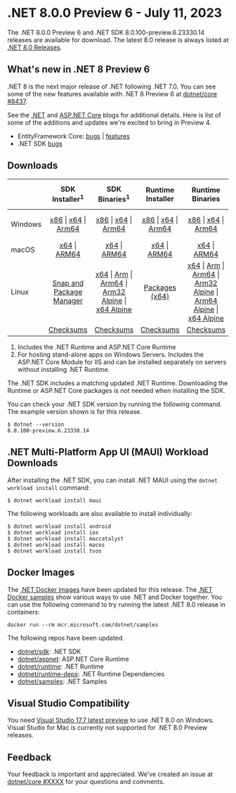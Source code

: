 # .NET 8.0.0 Preview 6 - July 11, 2023

The .NET 8.0.0 Preview 6 and .NET SDK 8.0.100-preview.6.23330.14 releases are available for download. The latest 8.0 release is always listed at [.NET 8.0 Releases](../README.md).

## What's new in .NET 8 Preview 6

.NET 8 is the next major release of .NET following .NET 7.0. You can see some of the new features available with .NET 8 Preview 6 at [dotnet/core #8437](https://github.com/dotnet/core/issues/8437).

See the [.NET][dotnet-blog] and [ASP.NET Core][aspnet-blog] blogs for additional details.
Here is list of some of the additions and updates we're excited to bring in Preview 4.

* EntityFramework Core: [bugs][ef_bugs] | [features][ef_features]
* .NET SDK [bugs][sdk_bugs]

## Downloads

|           | SDK Installer<sup>1</sup>                        | SDK Binaries<sup>1</sup>                 | Runtime Installer                                        | Runtime Binaries                                 | ASP.NET Core Runtime           |Windows Desktop Runtime          |
| --------- | :------------------------------------------:     | :----------------------:                 | :---------------------------:                            | :-------------------------:                      | :-----------------:            | :-----------------:            |
| Windows   | [x86][dotnet-sdk-win-x86.exe] \| [x64][dotnet-sdk-win-x64.exe] \| [Arm64][dotnet-sdk-win-arm64.exe] | [x86][dotnet-sdk-win-x86.zip] \| [x64][dotnet-sdk-win-x64.zip] \|  [Arm64][dotnet-sdk-win-arm64.zip] | [x86][dotnet-runtime-win-x86.exe] \| [x64][dotnet-runtime-win-x64.exe] \| [Arm64][dotnet-runtime-win-arm64.exe] | [x86][dotnet-runtime-win-x86.zip] \| [x64][dotnet-runtime-win-x64.zip] \| [Arm64][dotnet-runtime-win-arm64.zip] | [x86][aspnetcore-runtime-win-x86.exe] \| [x64][aspnetcore-runtime-win-x64.exe] \|<br/> [Hosting Bundle][dotnet-hosting-win.exe]<sup>2</sup> | [x86][windowsdesktop-runtime-win-x86.exe] \| [x64][windowsdesktop-runtime-win-x64.exe] \| [Arm64][windowsdesktop-runtime-win-arm64.exe] |
| macOS     | [x64][dotnet-sdk-osx-x64.pkg] \| [ARM64][dotnet-sdk-osx-arm64.pkg] | [x64][dotnet-sdk-osx-x64.tar.gz] \| [ARM64][dotnet-sdk-osx-arm64.tar.gz]  | [x64][dotnet-runtime-osx-x64.pkg] \| [ARM64][dotnet-runtime-osx-arm64.pkg] | [x64][dotnet-runtime-osx-x64.tar.gz] \| [ARM64][dotnet-runtime-osx-arm64.tar.gz]| [x64][aspnetcore-runtime-osx-x64.tar.gz] \| [ARM64][aspnetcore-runtime-osx-arm64.tar.gz] | - |<sup>1</sup>
| Linux     |  [Snap and Package Manager](../install-linux.md)  | [x64][dotnet-sdk-linux-x64.tar.gz] \| [Arm][dotnet-sdk-linux-arm.tar.gz]  \| [Arm64][dotnet-sdk-linux-arm64.tar.gz] \| [Arm32 Alpine][dotnet-sdk-linux-musl-arm.tar.gz]  \| [x64 Alpine][dotnet-sdk-linux-musl-x64.tar.gz] | [Packages (x64)][linux-packages] | [x64][dotnet-runtime-linux-x64.tar.gz] \| [Arm][dotnet-runtime-linux-arm.tar.gz] \| [Arm64][dotnet-runtime-linux-arm64.tar.gz] \| [Arm32 Alpine][dotnet-runtime-linux-musl-arm.tar.gz] \| [Arm64 Alpine][dotnet-runtime-linux-musl-arm64.tar.gz] \| [x64 Alpine][dotnet-runtime-linux-musl-x64.tar.gz]  | [x64][aspnetcore-runtime-linux-x64.tar.gz]<sup>1</sup>  \| [Arm][aspnetcore-runtime-linux-arm.tar.gz]<sup>1</sup> \| [Arm64][aspnetcore-runtime-linux-arm64.tar.gz]<sup>1</sup> \| [x64 Alpine][aspnetcore-runtime-linux-musl-x64.tar.gz] | - | <sup>1</sup> |
|  | [Checksums][checksums-sdk]                             | [Checksums][checksums-sdk]                                      | [Checksums][checksums-runtime]                             | [Checksums][checksums-runtime]  | [Checksums][checksums-runtime]  | [Checksums][checksums-runtime]


1. Includes the .NET Runtime and ASP.NET Core Runtime
2. For hosting stand-alone apps on Windows Servers. Includes the ASP.NET Core Module for IIS and can be installed separately on servers without installing .NET Runtime.


The .NET SDK includes a matching updated .NET Runtime. Downloading the Runtime or ASP.NET Core packages is not needed when installing the SDK.

You can check your .NET SDK version by running the following command. The example version shown is for this release.

```console
$ dotnet --version
8.0.100-preview.6.23330.14
```

## .NET Multi-Platform App UI (MAUI) Workload Downloads

 After installing the .NET SDK, you can install .NET MAUI using the `dotnet workload install` command:

 ```console
 $ dotnet workload install maui
 ```

 The following workloads are also available to install individually:

 ```console
 $ dotnet workload install android
 $ dotnet workload install ios
 $ dotnet workload install maccatalyst
 $ dotnet workload install macos
 $ dotnet workload install tvos
 ```

## Docker Images

The [.NET Docker images](https://hub.docker.com/_/microsoft-dotnet) have been updated for this release. The [.NET Docker samples](https://github.com/dotnet/dotnet-docker/blob/main/samples/README.md) show various ways to use .NET and Docker together. You can use the following command to try running the latest .NET 8.0 release in containers:

```console
docker run --rm mcr.microsoft.com/dotnet/samples
```

The following repos have been updated.

* [dotnet/sdk](https://hub.docker.com/_/microsoft-dotnet-sdk/): .NET SDK
* [dotnet/aspnet](https://hub.docker.com/_/microsoft-dotnet-aspnet/): ASP.NET Core Runtime
* [dotnet/runtime](https://hub.docker.com/_/microsoft-dotnet-runtime/): .NET Runtime
* [dotnet/runtime-deps](https://hub.docker.com/_/microsoft-dotnet-runtime-deps/): .NET Runtime Dependencies
* [dotnet/samples](https://hub.docker.com/_/microsoft-dotnet-samples/): .NET Samples

## Visual Studio Compatibility

You need [Visual Studio 17.7 latest preview](https://visualstudio.microsoft.com) to use .NET 8.0 on Windows. Visual Studio for Mac is currently not supported for .NET 8.0 Preview releases.


## Feedback

Your feedback is important and appreciated. We've created an issue at [dotnet/core #XXXX](https://github.com/dotnet/core/issues/XXXX) for your questions and comments.

[blob-runtime]: https://dotnetcli.blob.core.windows.net/dotnet/Runtime/
[blob-sdk]: https://dotnetcli.blob.core.windows.net/dotnet/Sdk/
[release-notes]: https://github.com/dotnet/core/blob/main/release-notes/8.0/preview/8.0.0-preview.6.md

[checksums-runtime]: https://dotnetcli.blob.core.windows.net/dotnet/checksums/8.0.0-preview.6-sha.txt
[checksums-sdk]: https://dotnetcli.blob.core.windows.net/dotnet/checksums/8.0.0-preview.6-sha.txt

[linux-install]: https://learn.microsoft.com/dotnet/core/install/linux
[linux-setup]: https://github.com/dotnet/core/blob/main/Documentation/linux-setup.md

[dotnet-blog]:  https://devblogs.microsoft.com/dotnet/announcing-dotnet-8-preview-6
[aspnet-blog]: https://devblogs.microsoft.com/dotnet/asp-net-core-updates-in-dotnet-8-preview-6/
[ef-blog]: https://devblogs.microsoft.com/dotnet/announcing-ef8-preview-6/
[ef_bugs]: https://github.com/dotnet/efcore/issues?q=is%3Aissue+milestone%3A8.0.0-preview6+is%3Aclosed+label%3Atype-bug
[ef_features]: https://github.com/dotnet/efcore/issues?q=is%3Aissue+milestone%3A8.0.0-preview6+is%3Aclosed+label%3Atype-enhancement

[aspnet_bugs]: https://github.com/aspnet/AspNetCore/issues?q=is%3Aissue+milestone%3A8.0.0-preview6+label%3ADone+label%3Abug
[aspnet_features]: https://github.com/aspnet/AspNetCore/issues?q=is%3Aissue+milestone%3A8.0.0-preview6+label%3ADone+label%3Aenhancement
[runtime_bugs]: https://github.com/dotnet/runtime/issues?utf8=%E2%9C%93&q=is%3Aissue+milestone%3A8.0+label%3Abug+
[runtime_features]: https://github.com/dotnet/runtime/issues?q=is%3Aissue+milestone%3A8.0+label%3Aenhancement

[sdk_bugs]: https://github.com/dotnet/sdk/issues?q=is%3Aissue+is%3Aclosed+milestone%3A8.0.1xx
[linux-packages]: ../install-linux.md


[//]: # ( Runtime 8.0.0-preview.6.23329.7)
[dotnet-runtime-linux-arm.tar.gz]: https://download.visualstudio.microsoft.com/download/pr/3c157004-f9ac-4178-8512-86e946280803/e651125c10950721bb00f72ec9224e73/dotnet-runtime-8.0.0-preview.6.23329.7-linux-arm.tar.gz
[dotnet-runtime-linux-arm64.tar.gz]: https://download.visualstudio.microsoft.com/download/pr/794d54ca-66a0-48b4-8ab3-0c26679df9ba/2e2a9052dd41ba89a780c290ec6daacd/dotnet-runtime-8.0.0-preview.6.23329.7-linux-arm64.tar.gz
[dotnet-runtime-linux-musl-arm.tar.gz]: https://download.visualstudio.microsoft.com/download/pr/7f638237-90ed-468d-a7f8-c3450dc3429b/64fda9f7661c3b3ee07d2937bae715f2/dotnet-runtime-8.0.0-preview.6.23329.7-linux-musl-arm.tar.gz
[dotnet-runtime-linux-musl-arm64.tar.gz]: https://download.visualstudio.microsoft.com/download/pr/33a2195d-09d1-4de0-9d43-ab7bad1e4109/37f4b58b180c0c83a28f15aae080e184/dotnet-runtime-8.0.0-preview.6.23329.7-linux-musl-arm64.tar.gz
[dotnet-runtime-linux-musl-x64.tar.gz]: https://download.visualstudio.microsoft.com/download/pr/e47d704f-05cb-4148-a0a5-752b66e0a3ad/6f1bf5488939ac3484c7df4a4f72f1a1/dotnet-runtime-8.0.0-preview.6.23329.7-linux-musl-x64.tar.gz
[dotnet-runtime-linux-x64.tar.gz]: https://download.visualstudio.microsoft.com/download/pr/6b2b077e-c282-4b4a-a085-aa15dfa5ad96/31668a112cfbe7e23a3238e368bf741a/dotnet-runtime-8.0.0-preview.6.23329.7-linux-x64.tar.gz
[dotnet-runtime-osx-arm64.pkg]: https://download.visualstudio.microsoft.com/download/pr/f73b25df-809a-4154-bd8f-e88983d93fe2/f1745c329b0e2c93e5c8044398c49493/dotnet-runtime-8.0.0-preview.6.23329.7-osx-arm64.pkg
[dotnet-runtime-osx-arm64.tar.gz]: https://download.visualstudio.microsoft.com/download/pr/34e71a1b-88fd-4cd6-91a1-cc13c9ff3ed4/fc7608c28c9052d81d1318b06cba4f07/dotnet-runtime-8.0.0-preview.6.23329.7-osx-arm64.tar.gz
[dotnet-runtime-osx-x64.pkg]: https://download.visualstudio.microsoft.com/download/pr/3e429e54-5523-434d-8aab-839292abc6e6/12174b2dd00fdc23cc832ec8abeb8813/dotnet-runtime-8.0.0-preview.6.23329.7-osx-x64.pkg
[dotnet-runtime-osx-x64.tar.gz]: https://download.visualstudio.microsoft.com/download/pr/3cee771a-f57d-49a8-817e-fcbbb7f34e30/1153323701b97a089c5111bb74129824/dotnet-runtime-8.0.0-preview.6.23329.7-osx-x64.tar.gz
[dotnet-runtime-win-arm64.exe]: https://download.visualstudio.microsoft.com/download/pr/102c7665-9ec4-499e-ba65-6e4e5e231c10/4109a22b8d843bb6251101d1468e32ec/dotnet-runtime-8.0.0-preview.6.23329.7-win-arm64.exe
[dotnet-runtime-win-arm64.zip]: https://download.visualstudio.microsoft.com/download/pr/9414dcb9-ccf8-4ca0-99c7-e773b00d31be/9f746d8dfc655fca87e497550c15d084/dotnet-runtime-8.0.0-preview.6.23329.7-win-arm64.zip
[dotnet-runtime-win-x64.exe]: https://download.visualstudio.microsoft.com/download/pr/bb9c1824-8202-45e2-8560-53e5edf84177/b477d34e83c66b01c30656bb20fb66a7/dotnet-runtime-8.0.0-preview.6.23329.7-win-x64.exe
[dotnet-runtime-win-x64.zip]: https://download.visualstudio.microsoft.com/download/pr/80f1ffdd-0818-47be-9a12-5bb2010883c1/a6ab2d67c399e7501ca6162e9138c284/dotnet-runtime-8.0.0-preview.6.23329.7-win-x64.zip
[dotnet-runtime-win-x86.exe]: https://download.visualstudio.microsoft.com/download/pr/6829ab05-93ff-4604-89d2-17825898252c/bdc66818c2af9ad356a7aebea0c78001/dotnet-runtime-8.0.0-preview.6.23329.7-win-x86.exe
[dotnet-runtime-win-x86.zip]: https://download.visualstudio.microsoft.com/download/pr/f7912222-baf3-42c7-af80-f3e6d23ceb7f/7ee8a766c1181c57270eb377e3fa6b5a/dotnet-runtime-8.0.0-preview.6.23329.7-win-x86.zip

[//]: # ( WindowsDesktop 8.0.0-preview.6.23329.4)
[windowsdesktop-runtime-win-arm64.exe]: https://download.visualstudio.microsoft.com/download/pr/0e21f1a3-894d-4c4b-89bf-4b89ce2b9145/c0fefc1e069d34d946b8185c8a921d94/windowsdesktop-runtime-8.0.0-preview.6.23329.4-win-arm64.exe
[windowsdesktop-runtime-win-arm64.zip]: https://download.visualstudio.microsoft.com/download/pr/ddee6b3b-99b0-4e2d-a6e3-130a6539d892/bd6215923b4f4805522321823b8fba89/windowsdesktop-runtime-8.0.0-preview.6.23329.4-win-arm64.zip
[windowsdesktop-runtime-win-x64.exe]: https://download.visualstudio.microsoft.com/download/pr/a966665a-47dc-4f8e-b10a-1a73e2d1ba76/bd647778a8fc10199eb376a551ec9a45/windowsdesktop-runtime-8.0.0-preview.6.23329.4-win-x64.exe
[windowsdesktop-runtime-win-x64.zip]: https://download.visualstudio.microsoft.com/download/pr/7b7e515e-a389-40f2-9fd0-0f610e9e8b32/57cf295da910738d132121a2c0907787/windowsdesktop-runtime-8.0.0-preview.6.23329.4-win-x64.zip
[windowsdesktop-runtime-win-x86.exe]: https://download.visualstudio.microsoft.com/download/pr/b2cba6be-5f71-423c-b169-4c2178fff500/ed621128abd1ba8fe275413e48cade70/windowsdesktop-runtime-8.0.0-preview.6.23329.4-win-x86.exe
[windowsdesktop-runtime-win-x86.zip]: https://download.visualstudio.microsoft.com/download/pr/19043ac5-c8a4-4425-97a6-9219b277daac/520f2f419fb991390d1697591460b1bd/windowsdesktop-runtime-8.0.0-preview.6.23329.4-win-x86.zip

[//]: # ( ASP 8.0.0-preview.6.23329.11)
[aspnetcore-runtime-linux-arm.tar.gz]: https://download.visualstudio.microsoft.com/download/pr/aae52695-b838-49cf-861a-1b41806f86bd/fd803406f1b70860d6a8e3cefcf88660/aspnetcore-runtime-8.0.0-preview.6.23329.11-linux-arm.tar.gz
[aspnetcore-runtime-linux-arm64.tar.gz]: https://download.visualstudio.microsoft.com/download/pr/ffeb1444-c55b-4689-9def-e641851fe9aa/44b8b52675cc384a8ec44004e9581ba2/aspnetcore-runtime-8.0.0-preview.6.23329.11-linux-arm64.tar.gz
[aspnetcore-runtime-linux-musl-arm.tar.gz]: https://download.visualstudio.microsoft.com/download/pr/49fa5ede-bffc-4d51-a3b0-87f9e7eb0835/ba89da44b7038a98e1442a5cd863a705/aspnetcore-runtime-8.0.0-preview.6.23329.11-linux-musl-arm.tar.gz
[aspnetcore-runtime-linux-musl-arm64.tar.gz]: https://download.visualstudio.microsoft.com/download/pr/0edf7924-861d-4ba3-9f13-a4486d4abae8/82920fbb9ae1a61d784d587430a642d3/aspnetcore-runtime-8.0.0-preview.6.23329.11-linux-musl-arm64.tar.gz
[aspnetcore-runtime-linux-musl-x64.tar.gz]: https://download.visualstudio.microsoft.com/download/pr/a82e91e6-afcd-4526-9cd6-da67312a6ee7/0df4b4587ef2a20ca2eee09b4fab21ff/aspnetcore-runtime-8.0.0-preview.6.23329.11-linux-musl-x64.tar.gz
[aspnetcore-runtime-linux-x64.tar.gz]: https://download.visualstudio.microsoft.com/download/pr/5402fd3d-387d-4841-a9a9-25398ca06f65/812b7d489d7da2513a77c4b47787ae72/aspnetcore-runtime-8.0.0-preview.6.23329.11-linux-x64.tar.gz
[aspnetcore-runtime-osx-arm64.tar.gz]: https://download.visualstudio.microsoft.com/download/pr/ef1f200a-ce41-495b-ad24-8f9e440cf1bc/9c842f011eebc29615d19ac112217329/aspnetcore-runtime-8.0.0-preview.6.23329.11-osx-arm64.tar.gz
[aspnetcore-runtime-osx-x64.tar.gz]: https://download.visualstudio.microsoft.com/download/pr/34774716-83ca-427a-a594-4afbc9d4c0e4/bb7044656d62de96684c2215abbfb01a/aspnetcore-runtime-8.0.0-preview.6.23329.11-osx-x64.tar.gz
[aspnetcore-runtime-win-arm64.zip]: https://download.visualstudio.microsoft.com/download/pr/edb0b79e-1747-4758-85f9-0d370a48c0a6/74b7496ff100fb49487de7d878c8490f/aspnetcore-runtime-8.0.0-preview.6.23329.11-win-arm64.zip
[aspnetcore-runtime-win-x64.exe]: https://download.visualstudio.microsoft.com/download/pr/16de2688-7406-4e47-9428-b03a7ff6fd84/5aa7a34eb427f01bcd746ed17c82656c/aspnetcore-runtime-8.0.0-preview.6.23329.11-win-x64.exe
[aspnetcore-runtime-win-x64.zip]: https://download.visualstudio.microsoft.com/download/pr/cb4502e1-db26-4b0b-8b45-caee821ecfd1/28bc2b7c0e99b98f35509cabe3c454e7/aspnetcore-runtime-8.0.0-preview.6.23329.11-win-x64.zip
[aspnetcore-runtime-win-x86.exe]: https://download.visualstudio.microsoft.com/download/pr/09a72063-5e82-47b3-91b7-c14c44090640/e28ff6cb8fd6fd77220e4f76687fbcfb/aspnetcore-runtime-8.0.0-preview.6.23329.11-win-x86.exe
[aspnetcore-runtime-win-x86.zip]: https://download.visualstudio.microsoft.com/download/pr/d7db50b5-21e0-4fa9-9449-d114d6aff13f/f8d3183ec0c82868147a4f2d4b3beae7/aspnetcore-runtime-8.0.0-preview.6.23329.11-win-x86.zip
[aspnetcore-runtime-composite-linux-arm.tar.gz]: https://download.visualstudio.microsoft.com/download/pr/c366c5eb-07fa-4bf5-ba84-e4aed37eaad6/564a1172a29aa750860b273792d67c34/aspnetcore-runtime-composite-8.0.0-preview.6.23329.11-linux-arm.tar.gz
[aspnetcore-runtime-composite-linux-arm64.tar.gz]: https://download.visualstudio.microsoft.com/download/pr/e63d3375-efb7-4f36-88d3-b15b35ab095e/7660a04729d8645e3c8f05e8fbf66bfc/aspnetcore-runtime-composite-8.0.0-preview.6.23329.11-linux-arm64.tar.gz
[aspnetcore-runtime-composite-linux-musl-arm.tar.gz]: https://download.visualstudio.microsoft.com/download/pr/d61b2c96-997e-4b02-9a02-4557bf39caf9/7aea3b097faf0a45afea7ac11342d47c/aspnetcore-runtime-composite-8.0.0-preview.6.23329.11-linux-musl-arm.tar.gz
[aspnetcore-runtime-composite-linux-musl-arm64.tar.gz]: https://download.visualstudio.microsoft.com/download/pr/f0b22d3c-ebe6-4891-97e7-36339b4bd907/01e4e8cfd8196d206a76992bd5f1788e/aspnetcore-runtime-composite-8.0.0-preview.6.23329.11-linux-musl-arm64.tar.gz
[aspnetcore-runtime-composite-linux-musl-x64.tar.gz]: https://download.visualstudio.microsoft.com/download/pr/c65ecf97-9824-4cb9-bd83-b395f658b340/1a05cca5cbdf3e2f488a52a004494e3d/aspnetcore-runtime-composite-8.0.0-preview.6.23329.11-linux-musl-x64.tar.gz
[aspnetcore-runtime-composite-linux-x64.tar.gz]: https://download.visualstudio.microsoft.com/download/pr/afee2c1e-b4d0-41c9-9b6a-7c7bdee63b15/cfea917d52db073672aaac66c2d733c5/aspnetcore-runtime-composite-8.0.0-preview.6.23329.11-linux-x64.tar.gz
[dotnet-hosting-win.exe]: https://download.visualstudio.microsoft.com/download/pr/e5db48f5-99c6-42ca-804a-85b89ae09671/b5594181b347a9a77246e3645916bd0e/dotnet-hosting-8.0.0-preview.6.23329.11-win.exe

[//]: # ( SDK 8.0.100-preview.6.23330.14)
[dotnet-sdk-linux-arm.tar.gz]: https://download.visualstudio.microsoft.com/download/pr/d5859f18-7182-405d-b933-bf83cb96673c/dddba064f022527ff32778023d0f36b6/dotnet-sdk-8.0.100-preview.6.23330.14-linux-arm.tar.gz
[dotnet-sdk-linux-arm64.tar.gz]: https://download.visualstudio.microsoft.com/download/pr/46626be9-8672-4c2c-b149-3233496e4372/fb49425c9eeb4f05291a9f57250c0e0d/dotnet-sdk-8.0.100-preview.6.23330.14-linux-arm64.tar.gz
[dotnet-sdk-linux-musl-arm.tar.gz]: https://download.visualstudio.microsoft.com/download/pr/5eb93ae1-7c05-4383-a820-59cc050f42c2/71e6f9bcf3815d192e7ce12ce705ce6a/dotnet-sdk-8.0.100-preview.6.23330.14-linux-musl-arm.tar.gz
[dotnet-sdk-linux-musl-arm64.tar.gz]: https://download.visualstudio.microsoft.com/download/pr/c0190d44-8ef8-44cf-a945-4b3832230a9b/a31907dc74e7031760f0eddedde56696/dotnet-sdk-8.0.100-preview.6.23330.14-linux-musl-arm64.tar.gz
[dotnet-sdk-linux-musl-x64.tar.gz]: https://download.visualstudio.microsoft.com/download/pr/b2ade609-8b55-4a3a-9e5b-2b29b86ba54b/42a8f36929cd50ec1645d3fb99ddc520/dotnet-sdk-8.0.100-preview.6.23330.14-linux-musl-x64.tar.gz
[dotnet-sdk-linux-x64.tar.gz]: https://download.visualstudio.microsoft.com/download/pr/0ce806be-89f7-4264-ad1b-6ff1887e7b6b/08a75d03919470fba420b970a7565ef5/dotnet-sdk-8.0.100-preview.6.23330.14-linux-x64.tar.gz
[dotnet-sdk-osx-arm64.pkg]: https://download.visualstudio.microsoft.com/download/pr/7f22cf54-5a57-496d-91a2-87a6ad84f082/0c8e092af75683cf7703193b6473e608/dotnet-sdk-8.0.100-preview.6.23330.14-osx-arm64.pkg
[dotnet-sdk-osx-arm64.tar.gz]: https://download.visualstudio.microsoft.com/download/pr/2eab2544-17ce-46fd-bbef-f945f5d39f89/9a31a37fb7b506d8e2accee49d4e6508/dotnet-sdk-8.0.100-preview.6.23330.14-osx-arm64.tar.gz
[dotnet-sdk-osx-x64.pkg]: https://download.visualstudio.microsoft.com/download/pr/6672a02f-48fd-4f4b-80cd-ed58f8a59f85/112dc40e791e651a818780d5054622f0/dotnet-sdk-8.0.100-preview.6.23330.14-osx-x64.pkg
[dotnet-sdk-osx-x64.tar.gz]: https://download.visualstudio.microsoft.com/download/pr/28518a51-cc36-488f-85e3-0c8538d26a78/52ca92f96fd142ea1fac7d57155cf002/dotnet-sdk-8.0.100-preview.6.23330.14-osx-x64.tar.gz
[dotnet-sdk-win-arm64.exe]: https://download.visualstudio.microsoft.com/download/pr/c4af360f-1797-4f1d-9e49-0582dbf22466/75060ec5f640ff05c7f842eb3978e341/dotnet-sdk-8.0.100-preview.6.23330.14-win-arm64.exe
[dotnet-sdk-win-arm64.zip]: https://download.visualstudio.microsoft.com/download/pr/d58c6a86-a3fc-4484-8d46-cb6a6f435643/3c06d473116838f0789cdd601a2a8344/dotnet-sdk-8.0.100-preview.6.23330.14-win-arm64.zip
[dotnet-sdk-win-x64.exe]: https://download.visualstudio.microsoft.com/download/pr/894a1d1d-e77d-4e46-b134-9d2263c1dd85/387ade6049e0fd1387052e4c7264a26b/dotnet-sdk-8.0.100-preview.6.23330.14-win-x64.exe
[dotnet-sdk-win-x64.zip]: https://download.visualstudio.microsoft.com/download/pr/0072b092-a2f3-4f94-9d74-ded4a9778ff8/ebee51c1135ac31bf746dff35d919216/dotnet-sdk-8.0.100-preview.6.23330.14-win-x64.zip
[dotnet-sdk-win-x86.exe]: https://download.visualstudio.microsoft.com/download/pr/06f61e1a-4e95-401b-a547-93b9199eb9df/f9c28caf93521f1062b360063152306b/dotnet-sdk-8.0.100-preview.6.23330.14-win-x86.exe
[dotnet-sdk-win-x86.zip]: https://download.visualstudio.microsoft.com/download/pr/2836f636-73b4-40f9-a55e-14d8e3e6ce8f/591a87f0f9decb6c1cc7d77574787505/dotnet-sdk-8.0.100-preview.6.23330.14-win-x86.zip
